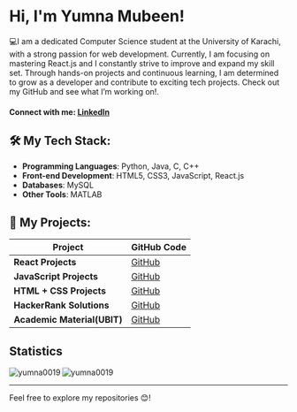 # Hi, I'm Yumna Mubeen! 

💻I am a dedicated Computer Science student at the University of Karachi, with a strong passion for web development. Currently, I am focusing on mastering React.js and I constantly strive to improve and expand my skill set. Through hands-on projects and continuous learning, I am determined to grow as a developer and contribute to exciting tech projects. Check out my GitHub and see what I’m working on!.

#### Connect with me: [LinkedIn](https://www.linkedin.com/in/yumna-mubeen-b0893a237)
 
## 🛠️ My Tech Stack:

- **Programming Languages**: Python, Java, C, C++
- **Front-end Development**: HTML5, CSS3, JavaScript, React.js
- **Databases**: MySQL
- **Other Tools**: MATLAB

## 📂 My Projects:

| **Project**                       | **GitHub Code**                                         |
|-----------------------------------|---------------------------------------------------------|
| **React Projects**                | [GitHub](https://github.com/Yumna0019/React_Projects) |
| **JavaScript Projects**                    | [GitHub](https://github.com/Yumna0019/JavaScript_Projects) |
| **HTML + CSS Projects**                    | [GitHub](https://github.com/Yumna0019/HTML-CSS_Projects) |
| **HackerRank Solutions**                           | [GitHub](https://github.com/Yumna0019/HackerRank) |
| **Academic Material(UBIT)**  | [GitHub](https://github.com/Yumna0019/Academic-Material-UBIT) |

<!--| **Data Structures and Algorithms (DSA)** | [GitHub](https://github.com/Yumna0019/DSA) |-->


## Statistics

<p><img align="left" src="https://github-readme-stats.vercel.app/api/top-langs?username=yumna0019&show_icons=true&locale=en&layout=compact&theme=dark" alt="yumna0019" /></p>

<p><img align="center" src="https://github-readme-streak-stats.herokuapp.com/?user=yumna0019&theme=dark" alt="yumna0019" /></p>

<!-- <p>&nbsp;<img align="center" src="https://github-readme-stats.vercel.app/api?username=yumna0019&show_icons=true&locale=en&theme=dark" alt="yumna0019" /></p> -->


---
Feel free to explore my repositories 😊!
